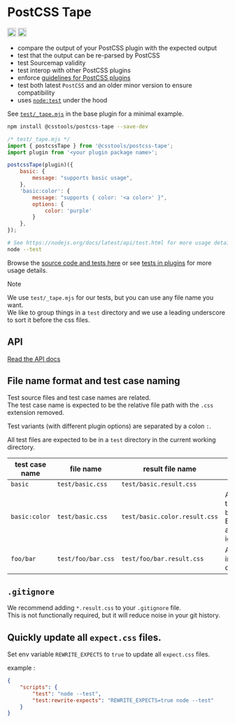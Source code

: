 # PostCSS Tape

[<img alt="npm version" src="https://img.shields.io/npm/v/@csstools/postcss-tape.svg" height="20">][npm-url]
[<img alt="Build Status" src="https://github.com/csstools/postcss-plugins/workflows/test/badge.svg" height="20">][cli-url]

- compare the output of your PostCSS plugin with the expected output
- test that the output can be re-parsed by PostCSS
- test Sourcemap validity
- test interop with other PostCSS plugins
- enforce [guidelines for PostCSS plugins](https://github.com/postcss/postcss/blob/main/docs/guidelines/plugin.md)
- test both latest `PostCSS` and an older minor version to ensure compatibility
- uses [`node:test`](https://nodejs.org/docs/latest/api/test.html) under the hood

See [`test/_tape.mjs`](https://github.com/csstools/postcss-plugins/blob/main/plugins/postcss-base-plugin/test/_tape.mjs) in the base plugin for a minimal example.

```bash
npm install @csstools/postcss-tape --save-dev
```

```js
/* test/_tape.mjs */
import { postcssTape } from '@csstools/postcss-tape';
import plugin from '<your plugin package name>';

postcssTape(plugin)({
	basic: {
		message: "supports basic usage",
	},
	'basic:color': {
		message: "supports { color: '<a color>' }",
		options: {
			color: 'purple'
		}
	},
});
```

```sh
# See https://nodejs.org/docs/latest/api/test.html for more usage details.
node --test
```

Browse the [source code and tests here](https://github.com/csstools/postcss-plugins/tree/main/packages/postcss-tape) or see [tests in plugins](https://github.com/csstools/postcss-plugins/tree/main/plugins) for more usage details.

> [!NOTE]
> We use `test/_tape.mjs` for our tests, but you can use any file name you want.  
> We like to group things in a `test` directory and we use a leading underscore to sort it before the css files.

## API

[Read the API docs](./docs/postcss-tape.md)

## File name format and test case naming

Test source files and test case names are related.  
The test case name is expected to be the relative file path with the `.css` extension removed.

Test variants (with different plugin options) are separated by a colon `:`.

All test files are expected to be in a `test` directory in the current working directory.

| test case name | file name | result file name | notes |
| --- | --- | --- | --- |
| `basic` | `test/basic.css` | `test/basic.result.css` | |
| `basic:color` | `test/basic.css` | `test/basic.color.result.css` | A variant test for `basic`. Everything after `:` is ignored. |
| `foo/bar` | `test/foo/bar.css` | `test/foo/bar.result.css` | A test file in a directory |

## `.gitignore`

We recommend adding `*.result.css` to your `.gitignore` file.  
This is not functionally required, but it will reduce noise in your git history.

## Quickly update all `expect.css` files.

Set env variable `REWRITE_EXPECTS` to `true` to update all `expect.css` files.

example :

```json
{
	"scripts": {
		"test": "node --test",
		"test:rewrite-expects": "REWRITE_EXPECTS=true node --test"
	}
}
```

[cli-url]: https://github.com/csstools/postcss-plugins/actions/workflows/test.yml?query=workflow/test
[npm-url]: https://www.npmjs.com/package/@csstools/postcss-tape
